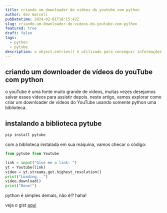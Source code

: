 ```yaml
---
title: criando um downloader de videos do youtube com python
author: dev marcell
pubDatetime: 2024-02-01T18:15:42Z
slug: criando-um-downloader-de-videos-do-youtube-com-python
featured: true
draft: false
tags:
  - python
  - pytube
description: o object.entries() é utilizado para conseguir informações de propriedades chave-valor. as enumera basicamente na mesma ordem do...
---
```


## criando um downloader de vídeos do youTube com python

o youTube é uma fonte muito grande de vídeos, muitas vezes desejamos salvar esses vídeos para assistir depois. neste artigo, vamos explorar como criar um downloader de vídeos do YouTube usando somente python uma biblioteca.

## instalando a biblioteca pytube

```bash
pip install pytube
```

com a biblioteca instalada em sua máquina, vamos checar o código:

```python
from pytube from Youtube

link = input("Give me a link: ")
yt = Youtube(link)
video = yt.streams.get.highest_resolution()
print("Loading...")
video.download()
print("Done!")
```

python é simples demais, não é!? haha!

veja o gist [aqui](https://gist.github.com/marcelldac/59bc81ecb72ab4bb333d52256a048a40)
